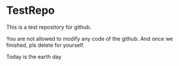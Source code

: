 # TestRepo
This is a test repository for github.

You are not allowed to modify any code of the github. And once we finished, pls delete for yourself.

Today is the earth day
